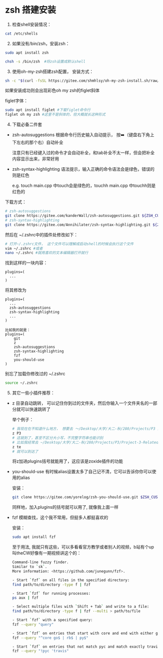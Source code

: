 # zsh 搭建安装

1. 检查shell安装情况：
```bash
cat /etc/shells
```

2. 如果没有/bin/zsh，安装zsh：
```bash
sudo apt install zsh

chsh -s /bin/zsh  #将zsh设置成默认shell
```

3. 使用oh-my-zsh搭建zsh配置， 安装方式：
```bash
sh -c "$(curl -fsSL https://gitee.com/shmhlsy/oh-my-zsh-install.sh/raw/master/install.sh)" #国内镜像源
```
  如果安装成功则会出现彩色oh my zsh的figlet斜体

  figlet字体： 
```bash
sudo apt install figlet #下载figlet命令行
figlet oh my zsh #这里不是斜体的，但大概就长这种形式
```

4. 下载必备二件套

  - zsh-autosuggestions 根据命令行历史输入自动提示， 按➡️（键盘右下角上下左右的那个右）自动补全

    注意只有已经键入过的命令才会自动补全，和tab补全不太一样，但会把补全内容显示出来，非常好用
  - zsh-syntax-highlighting 语法提示，输入正确的命令语法会是绿色，错误的则是红色

    e.g. touch main.cpp 中touch会是绿色的，touchh main.cpp 中touchh则是红色的

  下载方式：
  ```bash
  # zsh-autosuggestions
  git clone https://gitee.com/kanderWall/zsh-autosuggestions.git ${ZSH_CUSTOM:-~/.oh-my-zsh/custom}/plugins/zsh-autosuggestions
  # zsh-syntax-highlighting
  git clone https://gitee.com/Annihilater/zsh-syntax-highlighting.git ${ZSH_CUSTOM:-~/.oh-my-zsh/custom}/plugins/zsh-syntax-highlighting
  ```

  然后在 ~/.zshrc中的插件处修改如下：
  ```bash
  # 打开~/.zshrc文件， 这个文件可以理解成启动shell的时候会执行这个文件
  vim ~/.zshrc #或者
  nano ~/.zshrc #就用喜欢的文本编辑器打开就行
  ```

  找到这样的一块内容：
  ```
  plugins=(
    ...
  )
  ```
  将其修改为
  ```
  plugins=(
    ...
    zsh-autosuggestions
    zsh-syntax-highlighting
    ...
  )

  比如我的就是：
  plugins=(
	  git
	  z
	  zsh-autosuggestions
	  zsh-syntax-highlighting
	  fzf
      you-should-use
  )
  ```

  别忘了加载你修改过的 ~/.zshrc
  ```bash
  source ~/.zshrc
  ```

5. 其它一些小插件推荐：
  - z 目录自动跳转， 可以记住你到过的文件夹，然后你输入一个文件夹名的一部分就可以快速跳转了

    举个例子：
    ```bash
    # 我现在在不知道什么地方， 想要去 ～/Desktop/大学/大二-秋/280/Projects/P3 这个地方
    z P3
    # 这就到了，甚至不区分大小写，不完整字符串也能识别
    # 比如我经常去 ~/Desktop/大学/大二-秋/280/Projects/P3/Project-3-Related-Files/tests 只需要输入
    z te
    # 就可以到达了
    ```

    将z加进plugins括号就能用了，这应该是zoxide插件的功能

  - you-should-use 有时候alias设置太多了自己记不清，它可以告诉你你可以使用的alias

    安装：
    ```bash
    git clone https://gitee.com/yorelog/zsh-you-should-use.git $ZSH_CUSTOM/plugins/you-should-use
    ```

    同样地，加入plugins的括号就可以用了, 就像我上面一样

  - fzf 模糊查找，这个我不常用，但挺多人都挺喜欢的

    安装：
    ```bash
    sudo apt install fzf
    ```

    至于用法, 我就只有这些，可以多看看官方教学或者别人的视频，b站有个up叫theCW好像有一期视频讲这个的：

    ```bash
    Command-line fuzzy finder.
    Similar to `sk`.
    More information: <https://github.com/junegunn/fzf>.

    - Start `fzf` on all files in the specified directory:
    find path/to/directory -type f | fzf

    - Start `fzf` for running processes:
    ps aux | fzf

    - Select multiple files with `Shift + Tab` and write to a file:
    find path/to/directory -type f | fzf --multi > path/to/file

    - Start `fzf` with a specified query:
    fzf --query "query"

    - Start `fzf` on entries that start with core and end with either go, rb, or py:
    fzf --query "^core go$ | rb$ | py$"

    - Start `fzf` on entries that not match pyc and match exactly travis:
    fzf --query "!pyc 'travis"
    ```